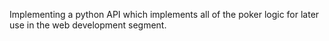 Implementing a python API which implements all of the poker logic for later use in the web development segment.
